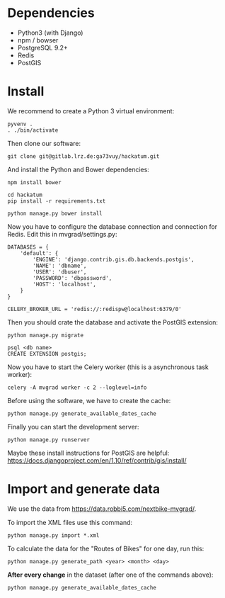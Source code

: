 Dependencies
============

 * Python3 (with Django)
 * npm / bowser
 * PostgreSQL 9.2+
 * Redis
 * PostGIS

Install
=======

We recommend to create a Python 3 virtual environment:

    pyvenv .
    . ./bin/activate

Then clone our software:

    git clone git@gitlab.lrz.de:ga73vuy/hackatum.git

And install the Python and Bower dependencies:

    npm install bower

    cd hackatum
    pip install -r requirements.txt

    python manage.py bower install

Now you have to configure the database connection and connection for Redis.
Edit this in mvgrad/settings.py:

    DATABASES = {
        'default': {
            'ENGINE': 'django.contrib.gis.db.backends.postgis',
            'NAME': 'dbname',
            'USER': 'dbuser',
            'PASSWORD': 'dbpassword',
            'HOST': 'localhost',
        }
    }

    CELERY_BROKER_URL = 'redis://:redispw@localhost:6379/0'

Then you should crate the database and activate the PostGIS extension:

    python manage.py migrate

    psql <db name>
    CREATE EXTENSION postgis;

Now you have to start the Celery worker (this is a asynchronous task worker):

    celery -A mvgrad worker -c 2 --loglevel=info

Before using the software, we have to create the cache:

    python manage.py generate_available_dates_cache

Finally you can start the development server:

    python manage.py runserver


Maybe these install instructions for PostGIS are helpful:
https://docs.djangoproject.com/en/1.10/ref/contrib/gis/install/


Import and generate data
========================

We use the data from https://data.robbi5.com/nextbike-mvgrad/.

To import the XML files use this command:

    python manage.py import *.xml


To calculate the data for the "Routes of Bikes" for one day, run this:

    python manage.py generate_path <year> <month> <day>


**After every change** in the dataset (after one of the commands above):

    python manage.py generate_available_dates_cache
